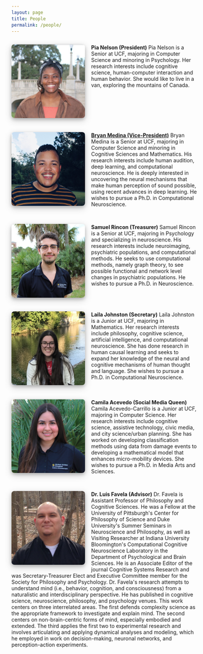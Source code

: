 ```yaml
---
layout: page
title: People
permalink: /people/
---
```

<style>

img {
    margin-right: 1.2em;
    border-radius: 8px;
    float: left;
    width: 200px;
    height: 200px;
    object-fit: cover;
    margin-left: auto;
}

body {
    text-align: left;
    margin-left: 1;
}

h1 {
  display: block;
  font-size: 5em;
  text-align: left;
}

p {
  float: left;
  right: 10px;
}

p > strong {
  right: 10px;
}

p > img {
  margin-bottom: 0.67em;
  left: 10em;
  max-width: 100%
  height: auto;
  box-shadow: 0 4px 8px 0 rgba(0, 0, 0, 0.2), 0 6px 20px 0 rgba(0, 0, 0, 0.19);
}
</style>

**Pia Nelson (President)**
![Papa John's Face](/assets/papajohn.jpg)
Pia Nelson is a Senior at UCF, majoring in Computer Science and minoring in Psychology. Her research interests include cognitive science, human-computer interaction and human behavior. She would like to live in a van, exploring the mountains of Canada. <br/><br/>


**[Bryan Medina (Vice-President)](https://bjmedina.github.io/)**
![Bryan's Face](/assets/medina.png)
Bryan Medina is a Senior at UCF, majoring in Computer Science and minoring in Cognitive Sciences and Mathematics. His research interests include human audition, deep learning, and computational neuroscience. He is deeply interested in uncovering the neural mechanisms that make human perception of sound possible, using recent advances in deep learning. He wishes to pursue a Ph.D. in Computational Neuroscience.  <br/><br/>


**Samuel Rincon (Treasurer)**
![Sam's face](/assets/samuel.png)
Samuel Rincon is a Senior at UCF, majoring in Psychology and specializing in neuroscience. His research interests include neuroimaging, psychiatric populations, and computational methods. He seeks to use computational methods, namely graph theory,  to see possible functional and network level changes in psychiatric populations. He wishes to pursue a Ph.D. in Neuroscience.  <br/><br/>

**Laila Johnston (Secretary)**
![Laila's face](/assets/laila.jpeg)
Laila Johnston is a Junior at UCF, majoring in Mathematics. Her research interests include philosophy, cognitive science, artificial intelligence, and computational neuroscience. She has done research in human causal learning and seeks to expand her knowledge of the neural and cognitive mechanisms of human thought and language. She wishes to pursue a Ph.D. in Computational Neuroscience.  <br/><br/>

**Camila Acevedo (Social Media Queen)**
![Camila's face](/assets/camila.png)
Camila Acevedo-Carrillo is a Junior at UCF, majoring in Computer Science. Her research interests include cognitive science, assistive technology, civic media, and city science/urban planning. She has worked on developing classification methods using data from damage events to developing a mathematical model that enhances micro-mobility devices. She wishes to pursue a Ph.D. in Media Arts and Sciences.  <br/><br/>

**Dr. Luis Favela (Advisor)**
![Dr. F's Face](/assets/Favela_Pic.JPG)
Dr. Favela is Assistant Professor of Philosophy and Cognitive Sciences. He was a Fellow at the University of Pittsburgh's Center for Philosophy of Science and Duke University's Summer Seminars in Neuroscience and Philosophy, as well as Visiting Researcher at Indiana University Bloomington's Computational Cognitive Neuroscience Laboratory in the Department of Psychological and Brain Sciences. He is an Associate Editor of the journal Cognitive Systems Research and was Secretary-Treasurer Elect and Executive Committee member for the Society for Philosophy and Psychology. Dr. Favela's research attempts to understand mind (i.e., behavior, cognition, and consciousness) from a naturalistic and interdisciplinary perspective. He has published in cognitive science, neuroscience, philosophy, and psychology venues. This work centers on three interrelated areas. The first defends complexity science as the appropriate framework to investigate and explain mind. The second centers on non-brain-centric forms of mind, especially embodied and extended. The third applies the first two to experimental research and involves articulating and applying dynamical analyses and modeling, which he employed in work on decision-making, neuronal networks, and perception-action experiments.  <br/><br/>